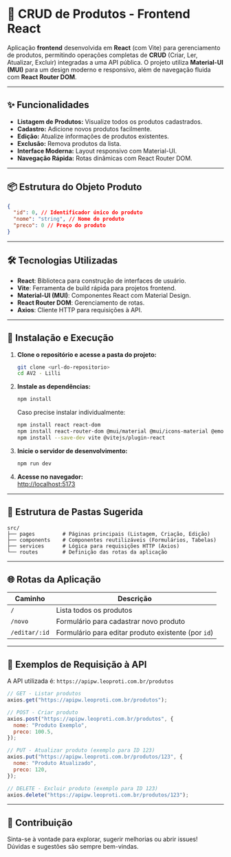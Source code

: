 # 🚀 CRUD de Produtos - Frontend React

Aplicação **frontend** desenvolvida em **React** (com Vite) para gerenciamento de produtos, permitindo operações completas de **CRUD** (Criar, Ler, Atualizar, Excluir) integradas a uma API pública. O projeto utiliza **Material-UI (MUI)** para um design moderno e responsivo, além de navegação fluida com **React Router DOM**.

<hr>

## ✨ Funcionalidades

- **Listagem de Produtos:** Visualize todos os produtos cadastrados.
- **Cadastro:** Adicione novos produtos facilmente.
- **Edição:** Atualize informações de produtos existentes.
- **Exclusão:** Remova produtos da lista.
- **Interface Moderna:** Layout responsivo com Material-UI.
- **Navegação Rápida:** Rotas dinâmicas com React Router DOM.

<hr>

## 📦 Estrutura do Objeto Produto

```json
{
  "id": 0, // Identificador único do produto
  "nome": "string", // Nome do produto
  "preco": 0 // Preço do produto
}
```

<hr>

## 🛠️ Tecnologias Utilizadas

- **React**: Biblioteca para construção de interfaces de usuário.
- **Vite**: Ferramenta de build rápida para projetos frontend.
- **Material-UI (MUI)**: Componentes React com Material Design.
- **React Router DOM**: Gerenciamento de rotas.
- **Axios**: Cliente HTTP para requisições à API.

<hr>

## 🚀 Instalação e Execução

1. **Clone o repositório e acesse a pasta do projeto:**

   ```bash
   git clone <url-do-repositorio>
   cd AV2 - Lilli
   ```

2. **Instale as dependências:**

   ```bash
   npm install
   ```

   Caso precise instalar individualmente:

   ```bash
   npm install react react-dom
   npm install react-router-dom @mui/material @mui/icons-material @emotion/react @emotion/styled axios
   npm install --save-dev vite @vitejs/plugin-react
   ```

3. **Inicie o servidor de desenvolvimento:**

   ```bash
   npm run dev
   ```

4. **Acesse no navegador:**  
   [http://localhost:5173](http://localhost:5173)

<hr>

## 📂 Estrutura de Pastas Sugerida

```
src/
├── pages         # Páginas principais (Listagem, Criação, Edição)
├── components    # Componentes reutilizáveis (Formulários, Tabelas)
├── services      # Lógica para requisições HTTP (Axios)
└── routes        # Definição das rotas da aplicação
```

<hr>

## 🌐 Rotas da Aplicação

| Caminho       | Descrição                                           |
| ------------- | --------------------------------------------------- |
| `/`           | Lista todos os produtos                             |
| `/novo`       | Formulário para cadastrar novo produto              |
| `/editar/:id` | Formulário para editar produto existente (por `id`) |

<hr>

## 📡 Exemplos de Requisição à API

A API utilizada é: `https://apipw.leoproti.com.br/produtos`

```javascript
// GET - Listar produtos
axios.get("https://apipw.leoproti.com.br/produtos");

// POST - Criar produto
axios.post("https://apipw.leoproti.com.br/produtos", {
  nome: "Produto Exemplo",
  preco: 100.5,
});

// PUT - Atualizar produto (exemplo para ID 123)
axios.put("https://apipw.leoproti.com.br/produtos/123", {
  nome: "Produto Atualizado",
  preco: 120,
});

// DELETE - Excluir produto (exemplo para ID 123)
axios.delete("https://apipw.leoproti.com.br/produtos/123");
```

<hr>

## 🤝 Contribuição

Sinta-se à vontade para explorar, sugerir melhorias ou abrir issues!  
Dúvidas e sugestões são sempre bem-vindas.
